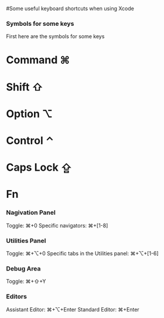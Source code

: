 #Some useful keyboard shortcuts when using Xcode

### Symbols for some keys
First here are the symbols for some keys

# Command ⌘
# Shift ⇧
# Option ⌥
# Control ⌃
# Caps Lock ⇪
# Fn

### Nagivation Panel
Toggle: ⌘+0
Specific navigators: ⌘+[1-8]

### Utilities Panel
Toggle: ⌘+⌥+0
Specific tabs in the Utilities panel: ⌘+⌥+[1-6]

### Debug Area
Toggle: ⌘+⇧+Y

### Editors
Assistant Editor: ⌘+⌥+Enter
Standard Editor: ⌘+Enter
